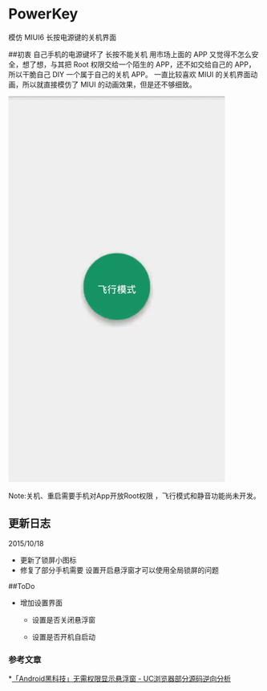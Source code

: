 # PowerKey
模仿 MIUI6 长按电源键的关机界面


##初衷
自己手机的电源键坏了 长按不能关机 用市场上面的 APP 又觉得不怎么安全，想了想，与其把 Root 权限交给一个陌生的 APP，还不如交给自己的 APP，
所以干脆自己 DIY 一个属于自己的关机 APP。
一直比较喜欢 MIUI 的关机界面动画，所以就直接模仿了 MIUI 的动画效果，但是还不够细致。

![demp pic](/art/powerkey.gif "效果图")

Note:关机、重启需要手机对App开放Root权限 ，飞行模式和静音功能尚未开发。

## 更新日志

2015/10/18

* 更新了锁屏小图标
* 修复了部分手机需要 设置开启悬浮窗才可以使用全局锁屏的问题

##ToDo
* 增加设置界面

    * 设置是否关闭悬浮窗

    * 设置是否开机自启动

### 参考文章
*[「Android黑科技」无需权限显示悬浮窗 - UC浏览器部分源码逆向分析](http://gold.xitu.io/entry/5621a9cb60b27457e85c8c07?from=groupmessage&isappinstalled=1)





